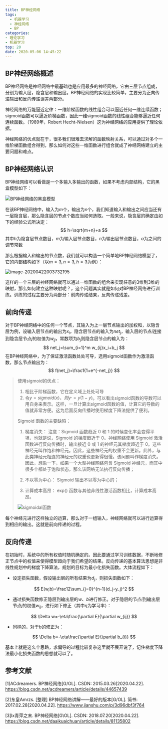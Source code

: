 ```yaml
---
title: BP神经网络
tags:
  - 机器学习
  - 神经网络
  - BP
categories:
- 理论学习
- 机器学习
top: 20
date: 2020-05-06 14:45:22
---
```



## BP神经网络概述

BP神经网络是神经网络中最基础也是应用最多的神经网络，它由三层节点组成，分别为输入层，隐含层和输出层。BP神经网络的实现比较简单，主要分为正向传递输出和反向传递误差两部分。

神经网络的万能逼近定律：一维阶梯函数的线性组合可以逼近任何一维连续函数；sigmoid函数可以逼近阶梯函数，因此一维sigmoid函数的线性组合能够逼近任何连续函数。（1989年，Robert Hecht-Nielsen）这为神经网络的应用提供了理论依据。

<!--more-->

神经网络的优点就在于，很多我们很难去求解的函数映射关系，可以通过对多个一维阶梯函数组合得到，那么如何对这些一维函数进行组合就成了神经网络建立的主要问题和难点。

## BP神经网络认识

BP神经网络可以看做是一个多输入多输出的函数，如果不考虑内部结构，它的黑盒模型如下：

![BP神经网络的黑盒模型](https://download.kezhi.tech/20200422003115.png)

在该BP神经网络中，输入为$m$个，输出为$n$个，我们知道输入和输出之间应当还有一层隐含层，那么隐含层的节点个数应当如何选取。一般来说，隐含层的确定由如下的经验公式所决定：
$$
h=\sqrt{m+n}+a
$$
其中$h$为隐含层节点数目，$m$为输入层节点数目，$n$为输出层节点数目，$a$为之间的调节常数

那么根据输入和输出的节点数，我们就可以构造一个简单地BP神经网络模型了，它的内部结构如下（以$m=3,n=3,h=3$为例）：

![image-20200422003732195](https://download.kezhi.tech/20200422003733.png)

这样的一个三层的神经网络就可以通过一维函数的组合来实现任意的3维到3维的映射，那么如何建立这种映射呢？，这个问题其实就是如何对BP神经网络进行训练。训练的过程主要分为两部分：前向传递结果，反向传递残差。

## 前向传递

对于BP神经网络中的任何一个节点，其输入为上一层节点输出的加权和，以隐含层为例，设输入层节点的输出为$x_i$，隐含层节点的输入为$net_j$，输入层的节点$i$连接到隐含层节点$j$的权值为$w_{ij}$，常数项为$b_j$则隐含层节点的输入为：
$$
net_j=\sum_{i=1}^m w_{ij}x_i+b_j
$$
在BP神经网络中，为了保证激活函数处处可导，选用sigmoid函数作为激活函数，那么节点输出为：
$$
f(net_j)=\frac1{1+e^{-net_j}}
$$

> 使用sigmoid的优点：
>
> 1. 相比于阶梯函数，它在定义域上处处可导
> 2. 令$y=sigmoid(x)，则y^,=y(1-y)$。可以看出sigmoid函数的导数可以用自身来表示。这样，一旦计算出sigmoid函数的值，计算它的导数的值就非常方便。这为后面反向传播时使用梯度下降法提供了便利。
>
> Sigmoid 函数的主要缺陷：
>
> 1. 梯度消失： 注意：Sigmoid 函数趋近 0 和 1 的时候变化率会变得平坦，也就是说，Sigmoid 的梯度趋近于 0。神经网络使用 Sigmoid 激活函数进行反向传播时，输出接近 0 或 1 的神经元其梯度趋近于 0。这些神经元叫作饱和神经元。因此，这些神经元的权重不会更新。此外，与此类神经元相连的神经元的权重也更新得很慢。该问题叫作梯度消失。因此，想象一下，如果一个大型神经网络包含 Sigmoid 神经元，而其中很多个都处于饱和状态，那么该网络无法执行反向传播；
>
> 2. 不以零为中心： Sigmoid 输出不以零为中心的；
>
> 3. 计算成本高昂： exp() 函数与其他非线性激活函数相比，计算成本高昂。
>
>
> ![sigmoidal函数](https://download.kezhi.tech/20200422005253.png)

每个神经元进行这样独立的运算，那么对于一组输入，神经网络就可以进行运算得到相应的输出。这就是前向传递的过程。

## 反向传递

在初始时，系统中的所有权值时随机确定的。因此要通过学习训练数据，不断地修正节点中的权值来使得模型趋向于我们希望的结果。反向传递的基本算法思想是非线性规划中的梯度下降算法，规划的目标为最小化损失函数。大体流程如下：

- 设定损失函数，假设输出层的所有结果为$d_j$，则损失函数如下：

$$
E(w,b)=\frac12\sum_{j=0}^{n-1}(d_j-y_j)^2
$$

- 通过损失函数修正隐层到输出层的$w、b$进行修正。对于隐层的节点$i$到输出层节点$j$的权值$w_{ij}$，进行如下修正（其中$\eta$为学习率）：

$$
\Delta w=-\eta\frac{\partial E}{\partial w_{ij}}
$$

- 同样的，对于$b$的修正为：

$$
\Delta b=-\eta\frac{\partial E}{\partial b_{i}}
$$

基本上就是这么个思路，求偏导的过程比较复杂这里就不展开说了，记住梯度下降法最小化损失函数的思想就可以了。

## 参考文献

[1]ACdreamers. BP神经网络[G/OL]. CSDN: 2015.03.26[2020.04.22]. https://blog.csdn.net/acdreamers/article/details/44657439

[2]东皇Amrzs. [整理] BP神经网络讲解——最好的版本[G/OL]. 简书: 2017.02.28[2020.04.22]. https://www.jianshu.com/p/3d96dbf3f764

[3]lx青萍之末. BP神经网络[G\OL]. CSDN: 2018.07.20[2020.04.22]. https://blog.csdn.net/daaikuaichuan/article/details/81135802